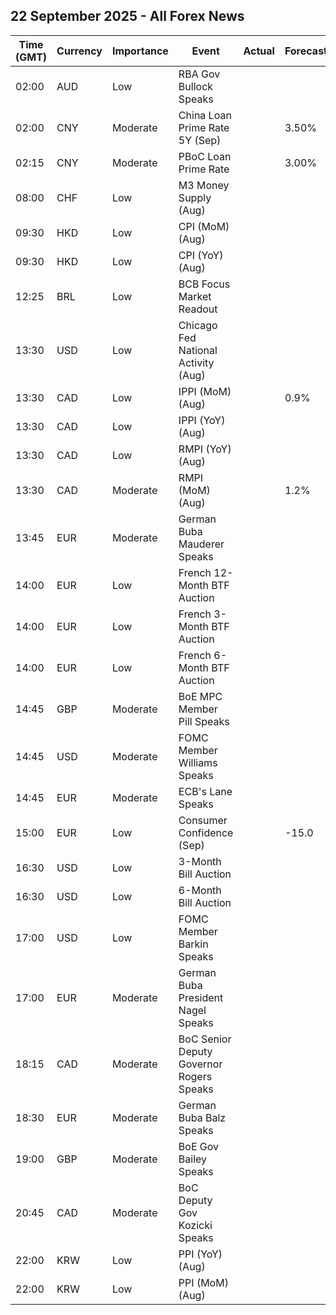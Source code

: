 ## 22 September 2025 - All Forex News

| Time (GMT) | Currency | Importance | Event | Actual | Forecast | Previous |
|------|----------|------------|-------|--------|----------|----------|
| 02:00 | AUD | Low | RBA Gov Bullock Speaks |  |  |  |
| 02:00 | CNY | Moderate | China Loan Prime Rate 5Y (Sep) |  | 3.50% | 3.50% |
| 02:15 | CNY | Moderate | PBoC Loan Prime Rate |  | 3.00% | 3.00% |
| 08:00 | CHF | Low | M3 Money Supply (Aug) |  |  | 1,193,413.0B |
| 09:30 | HKD | Low | CPI (MoM) (Aug) |  |  | 0.60% |
| 09:30 | HKD | Low | CPI (YoY) (Aug) |  |  | 1.00% |
| 12:25 | BRL | Low | BCB Focus Market Readout |  |  |  |
| 13:30 | USD | Low | Chicago Fed National Activity (Aug) |  |  | -0.19 |
| 13:30 | CAD | Low | IPPI (MoM) (Aug) |  | 0.9% | 0.7% |
| 13:30 | CAD | Low | IPPI (YoY) (Aug) |  |  | 2.6% |
| 13:30 | CAD | Low | RMPI (YoY) (Aug) |  |  | 0.8% |
| 13:30 | CAD | Moderate | RMPI (MoM) (Aug) |  | 1.2% | 0.3% |
| 13:45 | EUR | Moderate | German Buba Mauderer Speaks |  |  |  |
| 14:00 | EUR | Low | French 12-Month BTF Auction |  |  | 2.046% |
| 14:00 | EUR | Low | French 3-Month BTF Auction |  |  | 2.007% |
| 14:00 | EUR | Low | French 6-Month BTF Auction |  |  | 2.027% |
| 14:45 | GBP | Moderate | BoE MPC Member Pill Speaks |  |  |  |
| 14:45 | USD | Moderate | FOMC Member Williams Speaks |  |  |  |
| 14:45 | EUR | Moderate | ECB's Lane Speaks |  |  |  |
| 15:00 | EUR | Low | Consumer Confidence (Sep) |  | -15.0 | -15.5 |
| 16:30 | USD | Low | 3-Month Bill Auction |  |  | 3.905% |
| 16:30 | USD | Low | 6-Month Bill Auction |  |  | 3.715% |
| 17:00 | USD | Low | FOMC Member Barkin Speaks |  |  |  |
| 17:00 | EUR | Moderate | German Buba President Nagel Speaks |  |  |  |
| 18:15 | CAD | Moderate | BoC Senior Deputy Governor Rogers Speaks |  |  |  |
| 18:30 | EUR | Moderate | German Buba Balz Speaks |  |  |  |
| 19:00 | GBP | Moderate | BoE Gov Bailey Speaks |  |  |  |
| 20:45 | CAD | Moderate | BoC Deputy Gov Kozicki Speaks |  |  |  |
| 22:00 | KRW | Low | PPI (YoY) (Aug) |  |  | 0.5% |
| 22:00 | KRW | Low | PPI (MoM) (Aug) |  |  | 0.4% |
